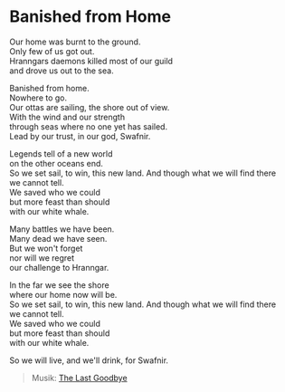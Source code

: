 # Banished from Home

Our home was burnt to the ground.\
Only few of us got out.\
Hranngars daemons killed most of our guild\
and drove us out to the sea.

Banished from home.\
Nowhere to go.\
Our ottas are sailing, the shore out of view.\
With the wind and our strength\
through seas where no one yet has sailed.\
Lead by our trust, in our god, Swafnir.

Legends tell of a new world\
on the other oceans end.\
So we set sail, to win, this new land.
And though what we will find there\
we cannot tell.\
We saved who we could\
but more feast than should\
with our white whale.

Many battles we have been.\
Many dead we have seen.\
But we won't forget\
nor will we regret\
our challenge to Hranngar.

In the far we see the shore\
where our home now will be.\
So we set sail, to win, this new land.
And though what we will find there\
we cannot tell.\
We saved who we could\
but more feast than should\
with our white whale.

So we will live, and we'll drink, for Swafnir.

> Musik: [The Last Goodbye](https://www.youtube.com/watch?v=JxRsXTDsrK4)
